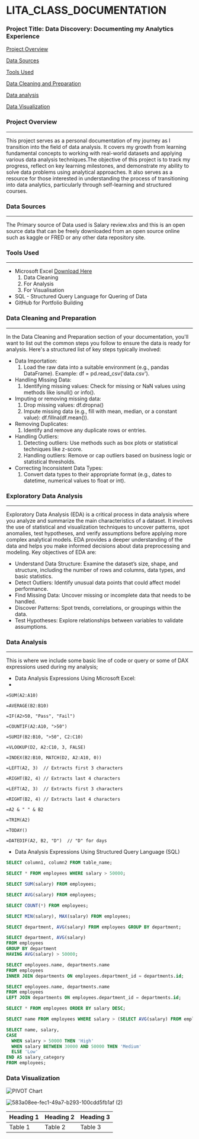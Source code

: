 # LITA_CLASS_DOCUMENTATION

### Project Title: Data Discovery: Documenting my Analytics Experience

[Project Overview](#project-overview)

[Data Sources](#data-sources)

[Tools Used](#tools-used)

[Data Cleaning and Preparation](#data-cleaning-and-preparation)

[Data analysis](#data-analysis)

[Data Visualization](#data-visualization)




### Project Overview
---
This project serves as a personal documentation of my journey as I transition into the field of data analysis. It covers my growth from learning fundamental concepts to working with real-world datasets and applying various data analysis techniques.The objective of this project is to track my progress, reflect on key learning milestones, and demonstrate my ability to solve data problems using analytical approaches. It also serves as a resource for those interested in understanding the process of transitioning into data analytics, particularly through self-learning and structured courses.

### Data Sources
---
The Primary source of Data used is Salary review.xlxs and this is an open source data that can be freely downloaded from an open source online such as kaggle or FRED or any other data repository site.

### Tools Used
---
- Microsoft Excel [Download Here](https://www.microsoft.com)
    1. Data Cleaning
    2. For Analysis
    3. For Visualisation
- SQL - Structured Query Language for Quering of Data
- GitHub for Portfolio Building

### Data Cleaning and Preparation
---
In the Data Cleaning and Preparation section of your documentation, you'll want to list out the common steps you follow to ensure the data is ready for analysis. Here's a structured list of key steps typically involved:
-    Data Importation:
        1. Load the raw data into a suitable environment (e.g., pandas DataFrame). Example: df = pd.read_csv('data.csv').
-    Handling Missing Data:
        1. Identifying missing values: Check for missing or NaN values using methods like isnull() or info().
-    Imputing or removing missing data:
        1. Drop missing values: df.dropna()
        2. Impute missing data (e.g., fill with mean, median, or a constant value): df.fillna(df.mean()).
-    Removing Duplicates:
        1. Identify and remove any duplicate rows or entries.
-    Handling Outliers:
        1. Detecting outliers: Use methods such as box plots or statistical techniques like z-score.
        2. Handling outliers: Remove or cap outliers based on business logic or statistical thresholds.
-    Correcting Inconsistent Data Types:
        1. Convert data types to their appropriate format (e.g., dates to datetime, numerical values to float or int).

### Exploratory Data Analysis
---
Exploratory Data Analysis (EDA) is a critical process in data analysis where you analyze and summarize the main characteristics of a dataset. It involves the use of statistical and visualization techniques to uncover patterns, spot anomalies, test hypotheses, and verify assumptions before applying more complex analytical models. EDA provides a deeper understanding of the data and helps you make informed decisions about data preprocessing and modeling. Key objectives of EDA are:
- Understand Data Structure: Examine the dataset’s size, shape, and structure, including the number of rows and columns, data types, and basic statistics.
- Detect Outliers: Identify unusual data points that could affect model performance.
- Find Missing Data: Uncover missing or incomplete data that needs to be handled.
- Discover Patterns: Spot trends, correlations, or groupings within the data.
- Test Hypotheses: Explore relationships between variables to validate assumptions.

### Data Analysis
---
This is where we include some basic line of code or query or some of DAX expressions used during my analysis;
- Data Analysis Expressions Using Microsoft Excel:
- 
```EXCEL
=SUM(A2:A10)
```
```EXCEL
=AVERAGE(B2:B10)
```
```EXCEL
=IF(A2>50, "Pass", "Fail")
```
```EXCEL
=COUNTIF(A2:A10, ">50")
```
```EXCEL
=SUMIF(B2:B10, ">50", C2:C10)
```
```EXCEL
=VLOOKUP(D2, A2:C10, 3, FALSE)
```
```EXCEL
=INDEX(B2:B10, MATCH(D2, A2:A10, 0))
```
```EXCEL
=LEFT(A2, 3)  // Extracts first 3 characters
```
```EXCEL
=RIGHT(B2, 4) // Extracts last 4 characters
```
```EXCEL
=LEFT(A2, 3)  // Extracts first 3 characters
```
```EXCEL
=RIGHT(B2, 4) // Extracts last 4 characters
```
```EXCEL
=A2 & " " & B2
```
```EXCEL
=TRIM(A2)
```
```EXCEL
=TODAY()
```
```EXCEL
=DATEDIF(A2, B2, "D")  // "D" for days
```

- Data Analysis Expressions Using Structured Query Language (SQL)

```SQL
SELECT column1, column2 FROM table_name;
```
```SQL
SELECT * FROM employees WHERE salary > 50000;
```
```SQL
SELECT SUM(salary) FROM employees;
```
```SQL
SELECT AVG(salary) FROM employees;
```
```SQL
SELECT COUNT(*) FROM employees;
```
```SQL
SELECT MIN(salary), MAX(salary) FROM employees;
```
```SQL
SELECT department, AVG(salary) FROM employees GROUP BY department;
```
```SQL
SELECT department, AVG(salary)
FROM employees
GROUP BY department
HAVING AVG(salary) > 50000;
```
```SQL
SELECT employees.name, departments.name
FROM employees
INNER JOIN departments ON employees.department_id = departments.id;
```
```SQL
SELECT employees.name, departments.name
FROM employees
LEFT JOIN departments ON employees.department_id = departments.id;
```
```SQL
SELECT * FROM employees ORDER BY salary DESC;
```
```SQL
SELECT name FROM employees WHERE salary > (SELECT AVG(salary) FROM employees);
```
```SQL
SELECT name, salary, 
CASE
  WHEN salary > 50000 THEN 'High'
  WHEN salary BETWEEN 30000 AND 50000 THEN 'Medium'
  ELSE 'Low'
END AS salary_category
FROM employees;
```

### Data Visualization

![PIVOT Chart](https://github.com/user-attachments/assets/38e28179-4420-470a-8044-153e828fcd64)

![583a08ee-fec1-49a7-b293-100cdd5fb1af (2)](https://github.com/user-attachments/assets/f64ec37b-2119-4b54-9f88-421449a0b565)

|Heading 1|Heading 2|Heading 3|
|---------|---------|---------|
|Table 1|Table 2|Table 3|
